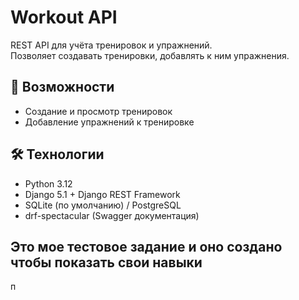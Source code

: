 # Workout API

REST API для учёта тренировок и упражнений.  
Позволяет создавать тренировки, добавлять к ним упражнения.

## 🚀 Возможности
- Создание и просмотр тренировок
- Добавление упражнений к тренировке

## 🛠 Технологии
- Python 3.12
- Django 5.1 + Django REST Framework
- SQLite (по умолчанию) / PostgreSQL
- drf-spectacular (Swagger документация)

## Это мое тестовое задание и оно создано чтобы показать свои навыки
п